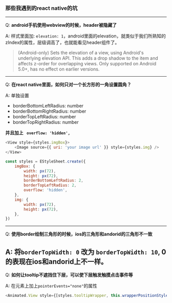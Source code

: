 ### 那些我遇到的react native的坑
---
Q: **android手机使用webview的时候，header被隐藏了**

A: 样式里面加: `elevation: 1`，android里面的elevation，就类似于我们所熟知的zIndex的属性，层级调高了，也就能看见header组件了。

>(Android-only) Sets the elevation of a view, using Android's underlying elevation API. This adds a drop shadow to the item and affects z-order for overlapping views. Only supported on Android 5.0+, has no effect on earlier versions.
---
Q: **在react native里面，如何只对一个长方形的一角设置圆角？**

A: 单独设置
- borderBottomLeftRadius: number
- borderBottomRightRadius: number
- borderTopLeftRadius: number
- borderTopRightRadius: number

**并且加上 ` overflow: 'hidden',`**

``` javascript
<View style={styles.imgBox}>
    <Image source={{ uri: 'your image url' }} style={styles.img} />
</View>
```
``` javascript
const styles = EStyleSheet.create({
    imgBox: {
        width: px(72),
        height: px(72),
        borderBottomLeftRadius: 2,
        borderTopLeftRadius: 2,
        overflow: 'hidden',
    },
    img: {
        width: px(72),
        height: px(72),
    },
})
```
---
Q: **使用border绘制三角形的时候，ios的三角形和andorid的三角形不一致**

A: 将`borderTopWidth: 0` 改为 `borderTopWidth: 10`, 0的表现在ios和andorid上不一样。
---
Q: **如何让tooltip不遮挡住下层，可以使下层触发触摸点击事件等**

A: 在元素上加上`pointerEvents="none"`的属性
```javascript
<Animated.View style={[styles.tooltipWrapper, this.wrapperPositionStyle(), animateTextTip]} pointerEvents="none">
```